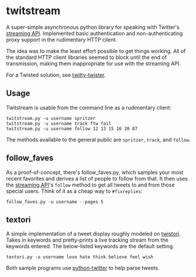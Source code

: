 # twitstream #

A super-simple asynchronous python library for speaking with Twitter's
[streaming API][]. Implemented basic authentication and non-authenticating
proxy support in the rudimentary HTTP client.

The idea was to make the least effort possible to get things working. All of
the standard HTTP client libraries seemed to block until the end of
transmission, making them inappropriate for use with the streaming API.

For a Twisted solution, see [twitty-twister][].

[streaming API]: http://apiwiki.twitter.com/Streaming-API-Documentation
[twitty-twister]: http://github.com/dustin/twitty-twister/blob/master/example/feed.py

## Usage ##

Twitstream is usable from the command line as a rudimentary client:

    twitstream.py -u username spritzer
    twitstream.py -u username track ftw fail
    twitstream.py -u username follow 12 13 15 16 20 87

The methods available to the general public are `spritzer`, `track`, and 
`follow`.

## follow\_faves ##

As a proof-of-concept, there's follow\_faves.py, which samples your most
recent favorites and derives a list of people to follow from that. It then
uses the [streaming API][]'s `follow` method to get all tweets to and from
those special users. Think of it as a cheap way to `#fixreplies`:

    follow_faves.py -u username --pages 5

## textori ##

A simple implementation of a tweet display roughly modeled on [twistori][].
Takes in keywords and pretty-prints a live tracking stream from the keywords 
entered. The below-listed keywords are the default setting.

    textori.py -u username love hate think believe feel wish

Both sample programs use [python-twitter][] to help parse tweets.

[twistori]: http://twistori.com/
[python-twitter]: http://code.google.com/p/python-twitter/
